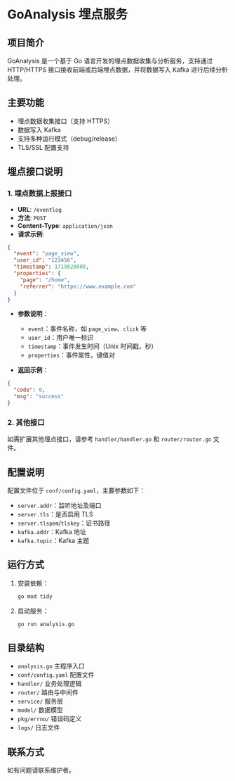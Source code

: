 # GoAnalysis 埋点服务

## 项目简介
GoAnalysis 是一个基于 Go 语言开发的埋点数据收集与分析服务，支持通过 HTTP/HTTPS 接口接收前端或后端埋点数据，并将数据写入 Kafka 进行后续分析处理。

## 主要功能
- 埋点数据收集接口（支持 HTTPS）
- 数据写入 Kafka
- 支持多种运行模式（debug/release）
- TLS/SSL 配置支持

## 埋点接口说明

### 1. 埋点数据上报接口
- **URL**: `/eventlog`  
- **方法**: `POST`
- **Content-Type**: `application/json`
- **请求示例**:

```json
{
  "event": "page_view",
  "user_id": "123456",
  "timestamp": 1719820800,
  "properties": {
    "page": "/home",
    "referrer": "https://www.example.com"
  }
}
```

- **参数说明**：
  - `event`：事件名称，如 `page_view`、`click` 等
  - `user_id`：用户唯一标识
  - `timestamp`：事件发生时间（Unix 时间戳，秒）
  - `properties`：事件属性，键值对

- **返回示例**：
```json
{
  "code": 0,
  "msg": "success"
}
```

### 2. 其他接口
如需扩展其他埋点接口，请参考 `handler/handler.go` 和 `router/router.go` 文件。

## 配置说明
配置文件位于 `conf/config.yaml`，主要参数如下：
- `server.addr`：监听地址及端口
- `server.tls`：是否启用 TLS
- `server.tlspem`/`tlskey`：证书路径
- `kafka.addr`：Kafka 地址
- `kafka.topic`：Kafka 主题

## 运行方式

1. 安装依赖：
   ```sh
   go mod tidy
   ```
2. 启动服务：
   ```sh
   go run analysis.go
   ```

## 目录结构
- `analysis.go`         主程序入口
- `conf/config.yaml`    配置文件
- `handler/`            业务处理逻辑
- `router/`             路由与中间件
- `service/`            服务层
- `model/`              数据模型
- `pkg/errno/`          错误码定义
- `logs/`               日志文件

## 联系方式
如有问题请联系维护者。
